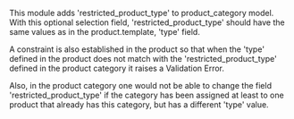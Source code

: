 This module adds 'restricted_product_type' to product_category model.
With this optional selection field, 'restricted_product_type' should have
the same values as in the product.template, 'type' field.

A constraint is also established in the product so that when the 'type'
defined in the product does not match with the 'restricted_product_type'
defined in the product category it raises a Validation Error.

Also, in the product category one would not be able to change the field
'restricted_product_type' if the category has been assigned at least to
one product that already has this category, but has a different 'type'
value.
